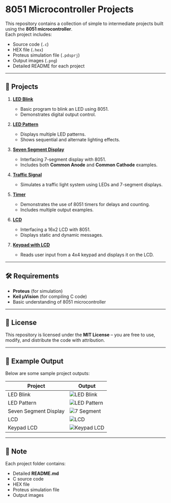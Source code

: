 # 8051 Microcontroller Projects

This repository contains a collection of simple to intermediate projects built using the **8051 microcontroller**.  
Each project includes:
- Source code (`.c`)
- HEX file (`.hex`)
- Proteus simulation file (`.pdsprj`)
- Output images (`.png`)
- Detailed README for each project

---

## 📂 Projects

1. **[LED Blink](./01_LED_Blink)**
   - Basic program to blink an LED using 8051.
   - Demonstrates digital output control.

2. **[LED Pattern](./02_LED_Pattern)**
   - Displays multiple LED patterns.
   - Shows sequential and alternate lighting effects.

3. **[Seven Segment Display](./03_Seven_Segment_Display)**
   - Interfacing 7-segment display with 8051.
   - Includes both **Common Anode** and **Common Cathode** examples.

4. **[Traffic Signal](./04_Traffic_Signal)**
   - Simulates a traffic light system using LEDs and 7-segment displays.

5. **[Timer](./05_Timer)**
   - Demonstrates the use of 8051 timers for delays and counting.
   - Includes multiple output examples.

6. **[LCD](./06_LCD_Display)**
   - Interfacing a 16x2 LCD with 8051.
   - Displays static and dynamic messages.

7. **[Keypad with LCD](./07_Keypad_with_LCD)**
   - Reads user input from a 4x4 keypad and displays it on the LCD.

---

## 🛠 Requirements
- **Proteus** (for simulation)
- **Keil µVision** (for compiling C code)
- Basic understanding of 8051 microcontroller

---

## 📜 License
This repository is licensed under the **MIT License** – you are free to use, modify, and distribute the code with attribution.

---

## 📸 Example Output
Below are some sample project outputs:

| Project | Output |
|---------|--------|
| LED Blink | ![LED Blink](./LED_Blink/led_blink_output.png) |
| LED Pattern | ![LED Pattern](./LED_Pattern/led_pattern_output.png) |
| Seven Segment Display | ![7 Segment](./Seven_Segment_Display/seven_segment_display_anode.png) |
| LCD | ![LCD](./LCD/lcd_output.png) |
| Keypad LCD | ![Keypad LCD](./Keypad_LCD/keypad_with_lcd_output.png) |

---

## 📌 Note
Each project folder contains:
- Detailed **README.md**
- C source code
- HEX file
- Proteus simulation file
- Output images
